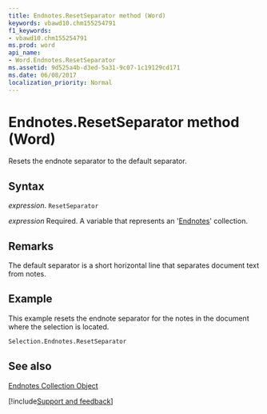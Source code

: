 ```yaml
---
title: Endnotes.ResetSeparator method (Word)
keywords: vbawd10.chm155254791
f1_keywords:
- vbawd10.chm155254791
ms.prod: word
api_name:
- Word.Endnotes.ResetSeparator
ms.assetid: 9d525a4b-d3ed-5a31-9c07-1c19129cd171
ms.date: 06/08/2017
localization_priority: Normal
---
```



# Endnotes.ResetSeparator method (Word)

Resets the endnote separator to the default separator.


## Syntax

_expression_. `ResetSeparator`

_expression_ Required. A variable that represents an '[Endnotes](Word.endnotes.md)' collection.


## Remarks

 The default separator is a short horizontal line that separates document text from notes.


## Example

This example resets the endnote separator for the notes in the document where the selection is located.


```vb
Selection.Endnotes.ResetSeparator
```


## See also


[Endnotes Collection Object](Word.endnotes.md)

[!include[Support and feedback](~/includes/feedback-boilerplate.md)]
